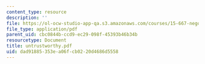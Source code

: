 ```yaml
---
content_type: resource
description: ''
file: https://ol-ocw-studio-app-qa.s3.amazonaws.com/courses/15-667-negotiation-and-conflict-management-spring-2001/dad91885353ea06fcb0220d4686d5558_untrustworthy.pdf
file_type: application/pdf
parent_uid: cbc0844b-ccd9-ec29-098f-45393b46b34b
resourcetype: Document
title: untrustworthy.pdf
uid: dad91885-353e-a06f-cb02-20d4686d5558
---
```

